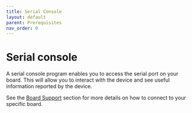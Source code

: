 ```yaml
---
title: Serial Console
layout: default
parent: Prerequisites
nav_order: 0
---
```


# Serial console

A serial console program enables you to access the serial port on your board. This will allow you to interact with the device and see useful information reported by the device. 

See the [Board Support](../../../board-support) section for more details on how to connect to your specific board.
